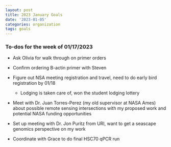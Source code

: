 ```yaml
---
layout: post
title: 2023 January Goals
date: '2023-01-05'
categories: organization
tags: goals
---
```


### To-dos for the week of 01/17/2023

* Ask Olivia for walk through on primer orders
  
* Confirm ordering B-actin primer with Steven
  
* Figure out NSA meeting registration and travel, need to do early bird registration   by 01/18
    * Lodging is taken care of, won the student lodging lottery
  
* Meet with Dr. Juan Torres-Perez (my old supervisor at NASA Ames) about possible      remote sensing intersections with my proposed work and potential NASA funding        opportunities

* Set up meeting with Dr. Jon Puritz from URI, want to get a seascape genomics         perspective on my work

* Coordinate with Grace to do final HSC70 qPCR run


